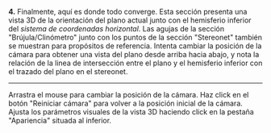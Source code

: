 **4.** Finalmente, aquí es donde todo converge. Esta sección presenta una vista 3D de la orientación del plano actual junto con el hemisferio inferior del *sistema de coordenadas horizontal*. Las agujas de la sección "Brújula/Clinómetro" junto con los puntos de la sección "Stereonet" también se muestran para propósitos de referencia. Intenta cambiar la posición de la cámara para obtener una vista del plano desde arriba hacia abajo, y nota la relación de la linea de intersección entre el plano y el hemisferio inferior con el trazado del plano en el stereonet. 

<hr/>

Arrastra el mouse para cambiar la posición de la cámara. Haz click en el botón "Reiniciar cámara" para volver a la posición inicial de la cámara. Ajusta los parámetros visuales de la vista 3D haciendo click en la pestaña "Apariencia" situada al inferior.
